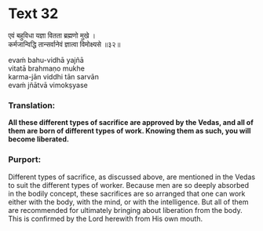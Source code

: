 # Text 32

एवं बहुविधा यज्ञा वितता ब्रह्मणो मुखे ।  
कर्मजान्विद्धि तान्सर्वानेवं ज्ञात्वा विमोक्ष्यसे ॥३२॥

evaḿ bahu-vidhā yajñā  
vitatā brahmaṇo mukhe  
karma-jān viddhi tān sarvān  
evaḿ jñātvā vimokṣyase



### Translation:

**All these different types of sacrifice are approved by the Vedas, and all of them are born of different types of work. Knowing them as such, you will become liberated.**

### Purport:

Different types of sacrifice, as discussed above, are mentioned in the Vedas to suit the different types of worker. Because men are so deeply absorbed in the bodily concept, these sacrifices are so arranged that one can work either with the body, with the mind, or with the intelligence. But all of them are recommended for ultimately bringing about liberation from the body. This is confirmed by the Lord herewith from His own mouth.